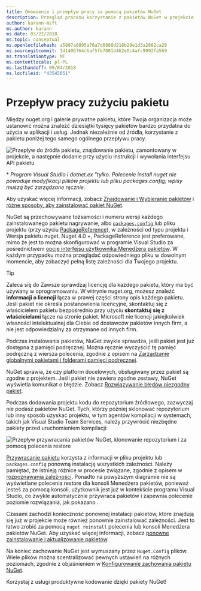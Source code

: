 ```yaml
---
title: Omówienie i przepływ pracy za pomocą pakietów NuGet
description: Przegląd procesu korzystanie z pakietów NuGet w projekcie, wraz z łączami do innych określonych części procesu.
author: karann-msft
ms.author: karann
ms.date: 03/22/2018
ms.topic: conceptual
ms.openlocfilehash: a5807a6895a76a7d6660d218b29e1d3a2802ca28
ms.sourcegitcommit: 1d1406764c6af5fb7801d462e0c4afc9092fa569
ms.translationtype: MT
ms.contentlocale: pl-PL
ms.lasthandoff: 09/04/2018
ms.locfileid: "43545051"
---
```

# <a name="package-consumption-workflow"></a>Przepływ pracy zużyciu pakietu

Między nuget.org i galerie prywatne pakietu, które Twoja organizacja może ustanowić można znaleźć dziesiątki tysięcy pakietów bardzo przydatna do użycia w aplikacji i usług. Jednak niezależnie od źródła, korzystanie z pakietu poniżej tego samego ogólnego przepływu pracy.

![Przepływ do źródła pakietu, znajdowanie pakietu, zamontowany w projekcie, a następnie dodanie przy użyciu instrukcji i wywołania interfejsu API pakietu](media/Overview-01-GeneralFlow.png)

\* _Program Visual Studio i dotnet.ex "tylko. Polecenie install nuget nie powoduje modyfikacji plików projektu lub pliku packages.config; wpisy muszą być zarządzane ręcznie._

Aby uzyskać więcej informacji, zobacz [Znajdowanie i Wybieranie pakietów](../consume-packages/finding-and-choosing-packages.md) i [różne sposoby, aby zainstalować pakiet NuGet](ways-to-install-a-package.md).

NuGet są przechowywane tożsamości i numeru wersji każdego zainstalowanego pakietu nagrywanie, albo [ `packages.config` ](../reference/packages-config.md) lub pliku projektu (przy użyciu [PackageReference](../consume-packages/package-references-in-project-files.md)), w zależności od typu projektu i Wersja pakietu nuget. Nuget 4.0 +, PackageReference jest preferowane, mimo że jest to można skonfigurować w programie Visual Studio za pośrednictwem [opcje interfejsu użytkownika Menedżera pakietów](../tools/package-manager-ui.md). W każdym przypadku można przeglądać odpowiedniego pliku w dowolnym momencie, aby zobaczyć pełną listę zależności dla Twojego projektu.

> [!Tip]
> Zaleca się do Zawsze sprawdzaj licencję dla każdego pakietu, który ma być używany w oprogramowaniu. W witrynie nuget.org, możesz znaleźć **informacji o licencji** łącza w prawej części strony opis każdego pakietu. Jeśli pakiet nie określa postanowienia licencyjne, skontaktuj się z właścicielem pakietu bezpośrednio przy użyciu **skontaktuj się z właścicielami** łącze na stronie pakiet. Microsoft nie licencji jakiejkolwiek własności intelektualnej dla Ciebie od dostawców pakietów innych firm, a nie jest odpowiedzialny za otrzymane od innych firm.

Podczas instalowania pakietów, NuGet zwykle sprawdza, jeśli pakiet jest już dostępna z pamięci podręcznej. Można ręcznie wyczyścić tę pamięć podręczną z wiersza polecenia, zgodnie z opisem na [Zarządzanie globalnymi pakietami i folderami pamięci podręcznej](../consume-packages/managing-the-global-packages-and-cache-folders.md).

NuGet sprawia, że czy platform docelowych, obsługiwany przez pakiet są zgodne z projektem. Jeśli pakiet nie zawiera zgodne zestawy, NuGet wyświetla komunikat o błędzie. Zobacz [Rozwiązywanie błędów niezgodny pakiet](dependency-resolution.md#resolving-incompatible-package-errors).

Podczas dodawania projektu kodu do repozytorium źródłowego, zazwyczaj nie podasz pakietów NuGet. Tych, którzy później sklonować repozytorium lub inny sposób uzyskać projektu, w tym agentów kompilacji w systemach, takich jak Visual Studio Team Services, należy przywrócić niezbędne pakiety przed uruchomieniem kompilacji:

![Przepływ przywracania pakietów NuGet, klonowanie repozytorium i za pomocą polecenia restore](media/Overview-02-RestoreFlow.png)

[Przywracanie pakietu](../consume-packages/package-restore.md) korzysta z informacji w pliku projektu lub `packages.config` ponowną instalację wszystkich zależności. Należy pamiętać, że istnieją różnice w procesie związane, zgodnie z opisem w [rozpoznawania zależności](../consume-packages/dependency-resolution.md). Ponadto na powyższym diagramie nie są wyświetlane polecenia restore dla konsoli Menedżera pakietów, ponieważ jesteś za pomocą konsoli, użytkownik jest już w kontekście programu Visual Studio, co zwykle automatycznie przywraca pakietów i zapewnia polecenie poziomie rozwiązania, jak pokazano .

Czasami zachodzi konieczność ponownej instalacji pakietów, które znajdują się już w projekcie może również ponownie zainstalować zależności. Jest to łatwo zrobić za pomocą `nuget reinstall` polecenia lub konsoli Menedżera pakietów NuGet. Aby uzyskać więcej informacji, zobacz [ponowne zainstalowanie i aktualizowanie pakietów](../consume-packages/reinstalling-and-updating-packages.md).

Na koniec zachowanie NuGet jest wymuszany przez `Nuget.Config` plików. Wiele plików można scentralizować pewnych ustawień na różnych poziomach, zgodnie z objaśnieniem w [Konfigurowanie zachowania pakietu NuGet](../consume-packages/configuring-nuget-behavior.md).

Korzystaj z usługi produktywne kodowanie dzięki pakiety NuGet!
